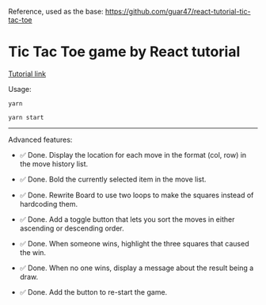 Reference, used as the base: https://github.com/guar47/react-tutorial-tic-tac-toe 

# Tic Tac Toe game by React tutorial

[Tutorial link](https://reactjs.org/tutorial/tutorial.html)

Usage:

`yarn`

`yarn start`

---

Advanced features:

* :white_check_mark: Done. Display the location for each move in the format (col, row) in the move history list.

* :white_check_mark: Done. Bold the currently selected item in the move list.

* :white_check_mark: Done. Rewrite Board to use two loops to make the squares instead of hardcoding them.

* :white_check_mark: Done. Add a toggle button that lets you sort the moves in either ascending or descending order.

* :white_check_mark: Done. When someone wins, highlight the three squares that caused the win.

* :white_check_mark: Done. When no one wins, display a message about the result being a draw.

* :white_check_mark: Done. Add the button to re-start the game.

